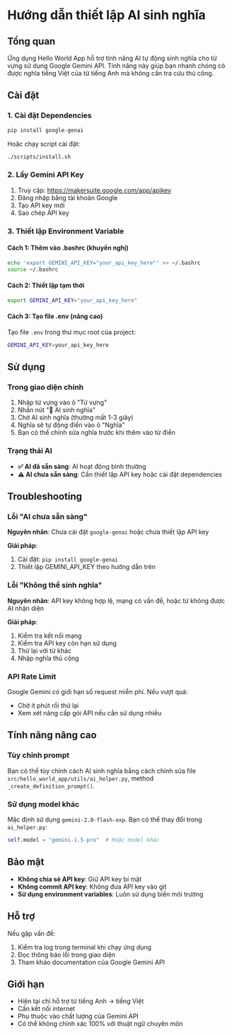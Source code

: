 # Hướng dẫn thiết lập AI sinh nghĩa

## Tổng quan

Ứng dụng Hello World App hỗ trợ tính năng AI tự động sinh nghĩa cho từ vựng sử dụng Google Gemini API. Tính năng này giúp bạn nhanh chóng có được nghĩa tiếng Việt của từ tiếng Anh mà không cần tra cứu thủ công.

## Cài đặt

### 1. Cài đặt Dependencies

```bash
pip install google-genai
```

Hoặc chạy script cài đặt:

```bash
./scripts/install.sh
```

### 2. Lấy Gemini API Key

1. Truy cập: https://makersuite.google.com/app/apikey
2. Đăng nhập bằng tài khoản Google
3. Tạo API key mới
4. Sao chép API key

### 3. Thiết lập Environment Variable

#### Cách 1: Thêm vào .bashrc (khuyến nghị)

```bash
echo 'export GEMINI_API_KEY="your_api_key_here"' >> ~/.bashrc
source ~/.bashrc
```

#### Cách 2: Thiết lập tạm thời

```bash
export GEMINI_API_KEY="your_api_key_here"
```

#### Cách 3: Tạo file .env (nâng cao)

Tạo file `.env` trong thư mục root của project:

```bash
GEMINI_API_KEY=your_api_key_here
```

## Sử dụng

### Trong giao diện chính

1. Nhập từ vựng vào ô "Từ vựng"
2. Nhấn nút "🤖 AI sinh nghĩa"
3. Chờ AI sinh nghĩa (thường mất 1-3 giây)
4. Nghĩa sẽ tự động điền vào ô "Nghĩa"
5. Bạn có thể chỉnh sửa nghĩa trước khi thêm vào từ điển

### Trạng thái AI

- **✅ AI đã sẵn sàng**: AI hoạt động bình thường
- **⚠️ AI chưa sẵn sàng**: Cần thiết lập API key hoặc cài đặt dependencies

## Troubleshooting

### Lỗi "AI chưa sẵn sàng"

**Nguyên nhân**: Chưa cài đặt `google-genai` hoặc chưa thiết lập API key

**Giải pháp**:
1. Cài đặt: `pip install google-genai`
2. Thiết lập GEMINI_API_KEY theo hướng dẫn trên

### Lỗi "Không thể sinh nghĩa"

**Nguyên nhân**: API key không hợp lệ, mạng có vấn đề, hoặc từ không được AI nhận diện

**Giải pháp**:
1. Kiểm tra kết nối mạng
2. Kiểm tra API key còn hạn sử dụng
3. Thử lại với từ khác
4. Nhập nghĩa thủ công

### API Rate Limit

Google Gemini có giới hạn số request miễn phí. Nếu vượt quá:
- Chờ ít phút rồi thử lại
- Xem xét nâng cấp gói API nếu cần sử dụng nhiều

## Tính năng nâng cao

### Tùy chỉnh prompt

Bạn có thể tùy chỉnh cách AI sinh nghĩa bằng cách chỉnh sửa file `src/hello_world_app/utils/ai_helper.py`, method `_create_definition_prompt()`.

### Sử dụng model khác

Mặc định sử dụng `gemini-2.0-flash-exp`. Bạn có thể thay đổi trong `ai_helper.py`:

```python
self.model = "gemini-1.5-pro"  # Hoặc model khác
```

## Bảo mật

- **Không chia sẻ API key**: Giữ API key bí mật
- **Không commit API key**: Không đưa API key vào git
- **Sử dụng environment variables**: Luôn sử dụng biến môi trường

## Hỗ trợ

Nếu gặp vấn đề:
1. Kiểm tra log trong terminal khi chạy ứng dụng
2. Đọc thông báo lỗi trong giao diện
3. Tham khảo documentation của Google Gemini API

## Giới hạn

- Hiện tại chỉ hỗ trợ từ tiếng Anh → tiếng Việt
- Cần kết nối internet
- Phụ thuộc vào chất lượng của Gemini API
- Có thể không chính xác 100% với thuật ngữ chuyên môn 